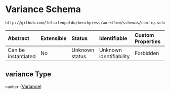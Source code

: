 # Variance Schema

```txt
http://github.com/felixleopoldo/benchpress/workflow/schemas/config.schema.json#/definitions/notears_dag_sampling/properties/variance
```



| Abstract            | Extensible | Status         | Identifiable            | Custom Properties | Additional Properties | Access Restrictions | Defined In                                                       |
| :------------------ | :--------- | :------------- | :---------------------- | :---------------- | :-------------------- | :------------------ | :--------------------------------------------------------------- |
| Can be instantiated | No         | Unknown status | Unknown identifiability | Forbidden         | Allowed               | none                | [config.schema.json*](config.schema.json "open original schema") |

## variance Type

`number` ([Variance](config-definitions-notears_dag_sampling-item-properties-variance.md))
